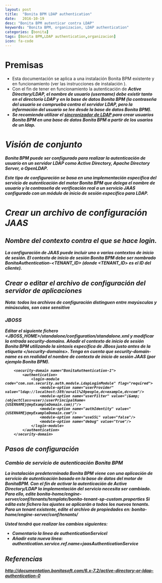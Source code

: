 ```yaml
---
layout: post
title:  "Bonita BPM LDAP authentication"
date:   2016-10-19
desc: "Bonita BPM autenticar contra LDAP"
keywords: "Bonita BPM, organizacion, LDAP authentication"
categories: [bonita]
tags: [Bonita BPM,LDAP authentication,organizacion] 
icon: fa-code
---
```


# Premisas

* Esta documentación se aplica a una instalación Bonita BPM existente y en funcionamiento (ver las instrucciones de instalación ).
* Con el fin de tener en funcionamiento la autenticación de <em><strong>Active Directory/LDAP<em><strong>, el nombre de usuario (<em><strong>username<em><strong>) debe existir tanto en el directorio LDAP y en la base de datos Bonita BPM (la contraseña del usuario se comprueba contra el servidor LDAP, pero la información del usuario se lee desde la base de datos Bonita BPM). 
* Se recomienda utilizar el [sincronizador de LDAP](https://javiermartinalonso.github.io/bonita/2016/10/19/bonita-LDAP-Synchronizer.html "sincronizador de LDAP") para crear usuarios Bonita BPM en una base de datos Bonita BPM a partir de los usarios de un ldap.

# Visión de conjunto

Bonita BPM puede ser configurado para realizar la autenticación de usuario en un <em>servidor LDAP como Active Directory, Apache Directory Server, o OpenLDAP</em>.

Este tipo de configuración se basa en una implementación específica del servicio de autenticación del motor Bonita BPM que delega el nombre de usuario y la contraseña de verificación real a un <em>servicio JAAS</em> configurado con un módulo de inicio de sesión específico para LDAP.

# Crear un archivo de configuración JAAS

## Nombre del contexto contra el que se hace login.

La configuración de JAAS puede incluir uno o varios contextos de inicio de sesión. El contexto de inicio de sesión Bonita BPM debe ser nombrado <em><strong>BonitaAuthentication\-\<TENANT_ID\> (donde \<TENANT_ID\> es el ID del cliente)</em></strong>.

## Crear o editar el archivo de configuración del servidor de aplicaciones

Nota: todos los archivos de configuración distinguen entre mayúsculas y minúsculas, son case sensitive

### JBOSS

Editar el siguiente fichero <em><strong>\<JBOSS_HOME\>/standalone/configuration/standalone.xml</em></strong> y modificar la entrada <em><strong>security\-domains</em></strong>.
Añadir el contexto de inicio de sesión Bonita BPM utilizando la sintaxis específica de JBoss justo antes de la etiqueta <em><strong>\</security-domains></em></strong>. 
Tenga en cuenta que <em><strong>security\-domain\-name</em></strong> es en realidad el nombre de contexto de inicio de sesión JAAS (por ejemplo Bonita BPM).



        <security-domain name="BonitaAuthentication-1">
            <authentication>
                <login-module code="com.sun.security.auth.module.LdapLoginModule" flag="required">
                    <module-option name="userProvider" value="ldap://localhost:389/ou=all%20people,dc=example,dc=com"/>
                    <module-option name="userFilter" value="(&amp;(objectClass=user)(userPrincipalName={USERNAME}@myExampleDomain.com))"/>
                    <module-option name="authIdentity" value="{USERNAME}@myExampleDomain.com"/>
                    <module-option name="useSSL" value="false"/>
                    <module-option name="debug" value="true"/>
                </login-module>
            </authentication>
        </security-domain>
		
		
## Pasos de configuración

### Cambio de servicio de autenticación Bonita BPM

La instalación predeterminada Bonita BPM viene con una aplicación de servicio de autenticación basado en la base de datos del motor de BonitaBPM. 
Con el fin de activar la autenticación de <strong>Active Directory/LDAP</strong> la implementación del servicio necesita ser cambiado. 
Para ello, edite <em><strong>bonita-home/engine-server/conf/tenants/template/bonita-tenant-sp-custom.properties</strong></em>
Si edita este fichero los ajustes se aplicarán a todos los nuevos tenants. Para un tenant existente, edite el archivo de propiedades en: <em><strong>bonita-home/engine-server/conf/tenants/<tenant-id></strong></em>

Usted tendrá que realizar los cambios siguientes:

* Comentario la linea de authenticationServicel
* Añadir esta nueva línea: <em><strong>authentication.service.ref.name=jaasAuthenticationService</em></strong>


## Referencias

http://documentation.bonitasoft.com/6.x-7.2/active-directory-or-ldap-authentication-0

